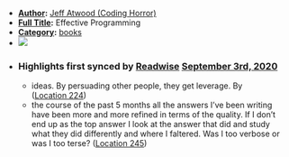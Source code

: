- **[Author](<Author.md>):** [Jeff Atwood (Coding Horror)](<Jeff Atwood (Coding Horror).md>)
- **[Full Title](<Full Title.md>):** Effective Programming
- **[Category](<Category.md>):** [books](<books.md>)
- ![](https://images-na.ssl-images-amazon.com/images/I/51RB0YekufL._SL400_.jpg)
- ### Highlights first synced by [Readwise](<Readwise.md>) [September 3rd, 2020](<September 3rd, 2020.md>)
    - ideas. By persuading other people, they get leverage. By ([Location 224](https://readwise.io/to_kindle?action=open&asin=B008HUMTO0&location=224))
    - the course of the past 5 months all the answers I’ve been writing have been more and more refined in terms of the quality. If I don’t end up as the top answer I look at the answer that did and study what they did differently and where I faltered. Was I too verbose or was I too terse? ([Location 245](https://readwise.io/to_kindle?action=open&asin=B008HUMTO0&location=245))
